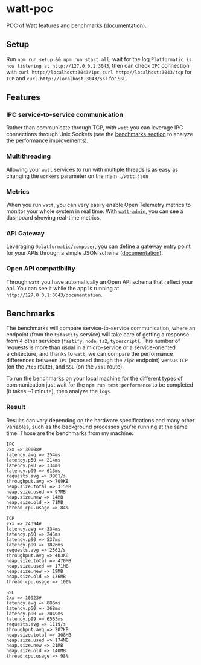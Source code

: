 # watt-poc

POC of [Watt](https://www.platformatichq.com/watt) features and benchmarks ([documentation](https://platformatic.dev/docs/watt/overview)).

## Setup

Run `npm run setup && npm run start:all`, wait for the log `Platformatic is now listening at http://127.0.0.1:3043`, then can check `IPC` connection with `curl http://localhost:3043/ipc`, `curl http://localhost:3043/tcp` for `TCP` and `curl http://localhost:3043/ssl` for `SSL`.

## Features

### IPC service-to-service communication

Rather than communicate through TCP, with `watt` you can leverage IPC connections through Unix Sockets (see the [benchmarks section](#benchmarks) to analyze the performance improvements).

### Multithreading

Allowing your `watt` services to run with multiple threads is as easy as changing the `workers` parameter on the main `./watt.json`

### Metrics

When you run `watt`, you can very easily enable Open Telemetry metrics to monitor your whole system in real time. With [`watt-admin`](https://blog.platformatic.dev/introducing-watt-admin), you can see a dashboard showing real-time metrics.

### API Gateway

Leveraging `@platformatic/composer`, you can define a gateway entry point for your APIs through a simple JSON schema ([documentation](https://docs.platformatic.dev/docs/composer/overview)).

### Open API compatibility

Through `watt` you have automatically an Open API schema that reflect your api. You can see it while the app is running at `http://127.0.0.1:3043/documentation`.

## Benchmarks

The benchmarks will compare service-to-service communication, where an endpoint (from the `tsfastify` service) will take care of getting a response from 4 other services (`fastify`, `node`, `ts2`, `typescript`). This number of requests is more than usual in a micro-service or a service-oriented architecture, and thanks to `watt`, we can compare the performance differences between `IPC` (exposed through the `/ipc` endpoint) versus `TCP` (on the `/tcp` route), and `SSL` (on the `/ssl` route).

To run the benchmarks on your local machine for the different types of communication just wait for the `npm run test:performance` to be completed (it takes ~1 minute), then analyze the `logs`.

### Result

Results can vary depending on the hardware specifications and many other variables, such as the background processes you're running at the same time. Those are the benchmarks from my machine:

```shell
IPC
2xx => 39008#
latency.avg => 254ms
latency.p50 => 214ms
latency.p90 => 334ms
latency.p99 => 613ms
requests.avg => 3901/s
throughput.avg => 709KB
heap.size.total => 315MB
heap.size.used => 97MB
heap.size.new => 14MB
heap.size.old => 71MB
thread.cpu.usage => 84%

TCP
2xx => 24394#
latency.avg => 334ms
latency.p50 => 245ms
latency.p90 => 537ms
latency.p99 => 1826ms
requests.avg => 2562/s
throughput.avg => 483KB
heap.size.total => 470MB
heap.size.used => 171MB
heap.size.new => 19MB
heap.size.old => 136MB
thread.cpu.usage => 100%

SSL
2xx => 10923#
latency.avg => 886ms
latency.p50 => 368ms
latency.p90 => 2049ms
latency.p99 => 6563ms
requests.avg => 1119/s
throughput.avg => 207KB
heap.size.total => 308MB
heap.size.used => 174MB
heap.size.new => 21MB
heap.size.old => 140MB
thread.cpu.usage => 98%
```
